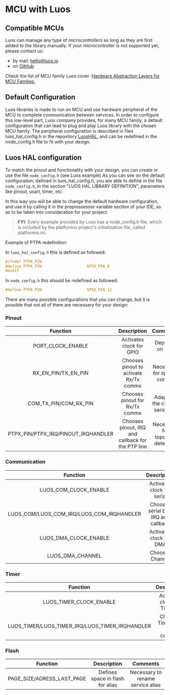 # MCU with Luos

## Compatible MCUs
Luos can manage any type of microcontrollers as long as they are first added to the library manually. If your microcontroller is not supported yet, please contact us:

 - by mail: <a href="mailto:hello@luos.io">hello@luos.io</a>
 - on <a href="https://github.com/Luos-io/Luos/issues/new?assignees=nicolas-rabault&labels=porting&template=porting-request.md&title=%5BMCU+PORTING%5D+" target="_blank">GitHub</a>

Check the list of MCU family Luos cover :<a href="https://github.com/Luos-io/LuosHAL" target="_blank">Hardware Abstraction Layers for MCU Families</a>,


## Default Configuration

Luos libraries is made to run on MCU and use hardware peripheral of the MCU to complete communication between services. In order to configure this low-level part, Luos company provides, for many MCU family, a default configuration that can lead to plug and play Luos library with the chosen MCU family. The peripheral configuration is described in files luos_hal_config.h in the repository <a href="https://github.com/Luos-io/LuosHAL" target="_blank">LuosHAL</a>, and can be redefined in the node_config.h file to fit with your design.

## Luos HAL configuration

To match the pinout and functionality with your design, you can create or use the file `node_config.h` (see Luos example)
As you can see on the default configuration, defined in luos_hal_config.h, you are able to define in the file `node_config.h`, in the section "LUOS HAL LIBRARY DEFINITION", parameters like pinout, usart, timer, etc.

In this way you will be able to change the default hardware configuration, and use it by calling it in the preprossessor variable section of your IDE, so as to be taken into consideration for your project.

> **FYI:** Every example provided by Luos has a node_config.h file, which is included by the platformio project's initialization file, called platformio.ini.

Example of PTPA redefinition:

In `luos_hal_config.h` this is defined as followed:
```C
#ifndef PTPA_PIN
#define PTPA_PIN                    GPIO_PIN_8
#endif
```

In `node_config.h` this should be redefined as followed:
```C
#define PTPA_PIN                    GPIO_PIN_11
```

There are many possible configurations that you can change, but it is possible that not all of them are necessary for your design:

### Pinout
| Function | Description | Comments |
| :---: | :---: | :---: |
| PORT_CLOCK_ENABLE | Activates clock for GPIO | Depends on port |
| RX_EN_PIN/TX_EN_PIN | Chooses pinout to activate Rx/Tx comms | Necessary for special comms |
| COM_TX_PIN/COM_RX_PIN | Chooses pinout for Rx/Tx comms | Adapts to the chosen serial bus |
| PTPX_PIN/PTPX_IRQ/PINOUT_IRQHANDLER | Chooses pinout, IRQ and callback for the PTP line | Necessary for topology detection |

### Communication
| Function | Description | Comments |
| :---: | :---: | :---: |
| LUOS_COM_CLOCK_ENABLE | Activates clock for serial | Depends on serial bus |
| LUOS_COM/LUOS_COM_IRQ/LUOS_COM_IRQHANDLER | Chooses serial bus, IRQ and callback | Adapts to the serial bus chosen |
| LUOS_DMA_CLOCK_ENABLE | Activates clock for DMA | Necessary for for Tx |
| LUOS_DMA_CHANNEL | Chooses Channel | Send Tx|

### Timer
| Function | Description | Comments |
| :---: | :---: | :---: |
| LUOS_TIMER_CLOCK_ENABLE | Activates clock for Timeout| Necessary for Timeout |
| LUOS_TIMER/LUOS_TIMER_IRQ/LUOS_TIMER_IRQHANDLER | Chooses Timer, IRQ and callback| Necessary for Timeout |

### Flash
| Function | Description | Comments |
| :---: | :---: | :---: |
| PAGE_SIZE/ADRESS_LAST_PAGE | Defines space in flash for alias | Necessary to rename service alias |

